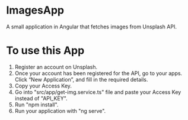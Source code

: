 # ImagesApp
A small application in Angular that fetches images from Unsplash API.

# To use this App
1. Register an account on Unsplash.
2. Once your account has been registered for the API, go to your apps. Click “New Application”, and fill in the required details.
3. Copy your Access Key.
4. Go into "src/app/get-img.service.ts" file and paste your Access Key instead of "API_KEY".
5. Run "npm install".
6. Run your application with "ng serve".
